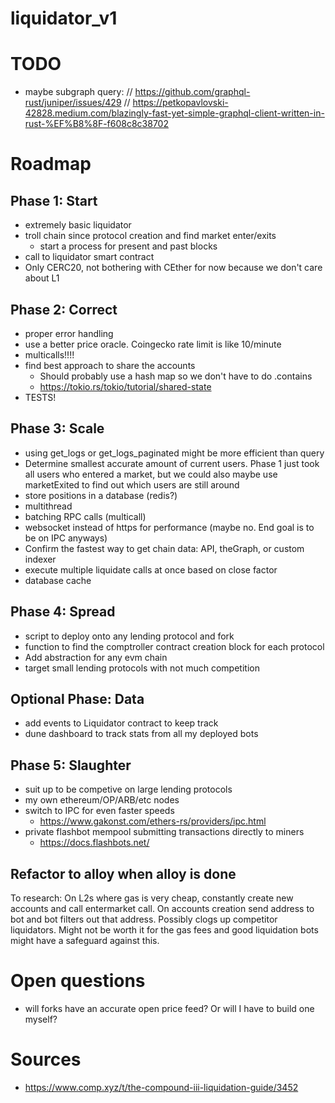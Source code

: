 # liquidator_v1


# TODO
 - maybe subgraph query: 
// https://github.com/graphql-rust/juniper/issues/429
// https://petkopavlovski-42828.medium.com/blazingly-fast-yet-simple-graphql-client-written-in-rust-%EF%B8%8F-f608c8c38702

# Roadmap

## Phase 1: Start
- extremely basic liquidator
- troll chain since protocol creation and find market enter/exits
    - start a process for present and past blocks
- call to liquidator smart contract
- Only CERC20, not bothering with CEther for now because we don't care about L1

## Phase 2: Correct
- proper error handling
- use a better price oracle.  Coingecko rate limit is like 10/minute
- multicalls!!!!
- find best approach to share the accounts
    - Should probably use a hash map so we don't have to do .contains
    - https://tokio.rs/tokio/tutorial/shared-state
- TESTS!

## Phase 3: Scale
- using get_logs or get_logs_paginated might be more efficient than query
- Determine smallest accurate amount of current users.  Phase 1 just took all users who entered a market, but we could also maybe use marketExited to find out which users are still around
- store positions in a database (redis?)
- multithread
- batching RPC calls (multicall)
- websocket instead of https for performance (maybe no.  End goal is to be on IPC anyways)
- Confirm the fastest way to get chain data: API, theGraph, or custom indexer
- execute multiple liquidate calls at once based on close factor
- database cache


## Phase 4: Spread
- script to deploy onto any lending protocol and fork
- function to find the comptroller contract creation block for each protocol
- Add abstraction for any evm chain
- target small lending protocols with not much competition

## Optional Phase: Data
- add events to Liquidator contract to keep track
- dune dashboard to track stats from all my deployed bots

## Phase 5: Slaughter
- suit up to be competive on large lending protocols
- my own ethereum/OP/ARB/etc nodes
- switch to IPC for even faster speeds
    - https://www.gakonst.com/ethers-rs/providers/ipc.html
- private flashbot mempool submitting transactions directly to miners
    - https://docs.flashbots.net/

## Refactor to alloy when alloy is done

To research: On L2s where gas is very cheap, constantly create new accounts and call entermarket call.  On accounts creation send address to bot and bot filters out that address.  Possibly clogs up competitor liquidators.  Might not be worth it for the gas fees and good liquidation bots might have a safeguard against this.

# Open questions
- will forks have an accurate open price feed?  Or will I have to build one myself?

# Sources
 - https://www.comp.xyz/t/the-compound-iii-liquidation-guide/3452